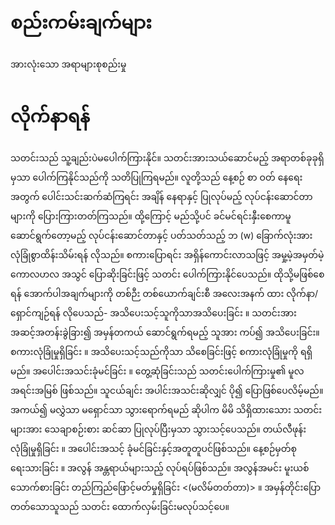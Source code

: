 # စည်းကမ်းချက်များ
အားလုံးသော အရာများစုစည်းမှု
# လိုက်နာရန်
သတင်းသည် သူ့ချည်းပဲမပေါက်ကြားနိုင်။ သတင်းအားသယ်ဆောင်မည့် အရာတစ်ခုခုရှိမှသာ ပေါက်ကြနိုင်သည်ကို သတိပြုကြရမည်။ လူတို့သည် နေ့စဉ် စာ ဝတ် နေရေး အတွက် ပေါင်းသင်းဆက်ဆံကြရင်း အချိန် နေရာနှင့် ပြုလုပ်မည့် လုပ်ငန်းဆောင်တာများကို ပြေားကြားတတ်ကြသည်။ ထို့ကြောင့် မည်သို့ပင် ခင်မင်ရင်းနှီးစေကာမူ ဆောင်ရွက်တော့မည့် လုပ်ငန်းဆောင်တာနှင့် ပတ်သတ်သည့် ဘ (w) ခြောက်လုံးအား  လုံခြုံစွာထိန်းသိမ်းရန် လိုသည်။  စကားပြောရင်း အရှိန်ကောင်းလာသဖြင့် အမှု့မဲ့အမှတ်မဲ့ ကောလဟလ အသွင် ပြောဆိုးခြင်းဖြင့် သတင်း ပေါက်ကြားနိုင်ပေသည်။ ထိုသို့မဖြစ်စေရန် အောက်ပါအချက်များကို တစ်ဉီး တစ်ယောက်ချင်းစီ အလေးအနက် ထား လိုက်နာ/ရှောင်ကျဉ်ရန် လိုပေသည်-
	အသိပေးသင့်သူကိုသာအသိပေးခြင်း ။ သတင်းအား အဆင့်အတန်းခွဲခြား၍  အမှန်တကယ် ဆောင်ရွက်ရမည့် သူအား ကပ်၍ အသိပေးခြင်း။
စကားလုံခြုံမှုရှိခြင်း ။ အသိပေးသင့်သည်ကိုသာ သိစေခြင်းဖြင့် စကားလုံခြုံမှုကို ရရှိမည်။
အပေါင်းအသင်းခုံမင်ခြင်း ။ တွေ့ဆုံခြင်းသည် သတင်းပေါက်ကြားမှု၏ မူလအရင်းအမြစ် ဖြစ်သည်။ 
သူငယ်ချင်း အပါင်းအသင်းဆိုလျှင် ပို၍ ပြောဖြစ်ပေလိမ့်မည်။ အကယ်၍ မလွှဲသာ မရှောင်သာ သွားရောက်ရမည် ဆိုပါက မိမိ သိရှိထားသေား သတင်းများအား သေချာစဉ်းစား ဆင်ဆာ ပြုလုပ်ပြီးမှသာ သွားသင့်ပေသည်။
တယ်လီဖုန်းလုံခြုံမှုရှိခြင်း ။ အပေါင်းအသင့် ခုံမင်ခြင်းနှင့်အတူတူပင်ဖြစ်သည်။
နေ့စဉ်မှတ်စုရေးသားခြင်း ။ အလွန် အန္တရာယ်များသည့် လုပ်ရပ်ဖြစ်သည်။
အလွန်အမင်း မူးယစ်သောက်စားခြင်း
တည်ကြည်ဖြောင့်မတ်မှုရှိခြင်း  <(မလိမ်တတ်တာ)> ။ အမှန်တိုင်းပြောတတ်သောသူသည် သတင်း ထောက်လှမ်းခြင်းမလုပ်သင့်ပေ။

